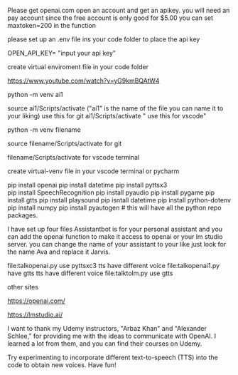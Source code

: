 
Please get openai.com open an account and get an apikey. you will need an pay account since the free account is only good for $5.00
you can set maxtoken=200 in the function

please set up an .env file ins your code folder to place the api key

OPEN_API_KEY= "input your api key"

create virtual enviroment file in your code folder

https://www.youtube.com/watch?v=yG9kmBQAtW4

python -m venv ai1

source ai1/Scripts/activate  ("ai1" is the name of the file you can name it to your liking) use this for git
ai1/Scripts/activate " use this for vscode"

python -m venv filename

source filename/Scripts/activate for git

filename/Scripts/activate for vscode terminal

create virtual-venv file in your vscode terminal or pycharm

pip install openai
pip install datetime
pip install pyttsx3  
pip install SpeechRecognition
pip install pyaudio
pip install pygame
pip install gtts 
pip install playsound
pip isntall datetime
pip install python-dotenv
pip install numpy 
pip install pyautogen # this will have all the python repo packages.

I have set up four files Assistantbot is for your personal assistant and you can add the openai function to make it access to openai or your lm studio server.
you can change the name of your assistant to your like just look for the name Ava and replace it Jarvis.


file:talkopenai.py use pyttsxc3 tts have different voice
file:talkopenai1.py have gtts tts have different voice
file:talktolm.py use gtts

other sites 

https://openai.com/

https://lmstudio.ai/

I want to thank my Udemy instructors, "Arbaz Khan" and "Alexander Schlee," for providing me with the ideas to communicate with OpenAI. I learned a lot from them, and you can find their courses on Udemy.

Try experimenting to incorporate different text-to-speech (TTS) into the code to obtain new voices. Have fun!
